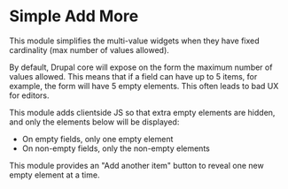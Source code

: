 # Simple Add More

This module simplifies the multi-value widgets when they have fixed cardinality
(max number of values allowed).

By default, Drupal core will expose on the form the maximum number of values
allowed. This means that if a field can have up to 5 items, for example, the
form will have 5 empty elements. This often leads to bad UX for editors.

This module adds clientside JS so that extra empty elements are hidden, and
only the elements below will be displayed:

- On empty fields, only one empty element
- On non-empty fields, only the non-empty elements

This module provides an "Add another item" button to reveal one new empty
element at a time.
